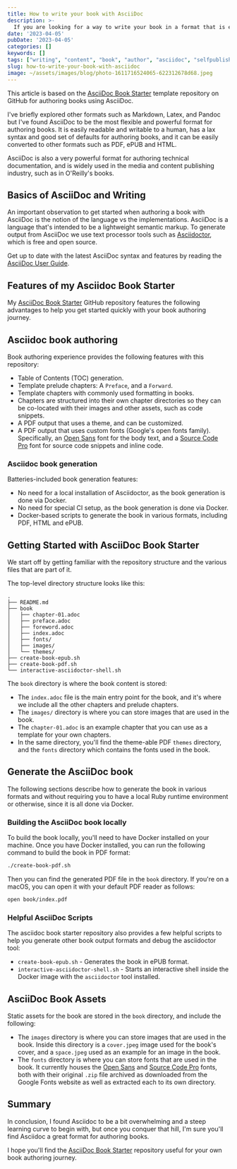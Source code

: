 ```yaml
---
title: How to write your book with AsciiDoc
description: >-
  If you are looking for a way to write your book in a format that is easy to read and write, and that can be easily converted to other formats such as PDF, ePUB and HTML, then AsciiDoc is a great choice. Let me show you how to get started with AsciiDoc Book Starter GitHub repository and an automated setup.
date: '2023-04-05'
pubDate: '2023-04-05'
categories: []
keywords: []
tags: ["writing", "content", "book", "author", "asciidoc", "selfpublishing", "asciidoctor"]
slug: how-to-write-your-book-with-asciidoc
image: ~/assets/images/blog/photo-1611716524065-622312678d68.jpeg
---
```


This article is based on the [AsciiDoc Book Starter](https://github.com/lirantal/asciidoc-book-starter) template repository on GitHub for authoring books using AsciiDoc.

I've briefly explored other formats such as Markdown, Latex, and Pandoc but I've found AsciiDoc to be the most flexible and powerful format for authoring books. It is easily readable and writable to a human, has a lax syntax and good set of defaults for authoring books, and it can be easily converted to other formats such as PDF, ePUB and HTML.

AsciiDoc is also a very powerful format for authoring technical documentation, and is widely used in the media and content publishing industry, such as in O'Reilly's books.

## Basics of AsciiDoc and Writing

An important observation to get started when authoring a book with AsciiDoc is the notion of the language vs the implementations. AsciiDoc is a language that's intended to be a lightweight semantic markup. To generate output from AsciiDoc we use text processor tools such as [Asciidoctor](https://asciidoctor.org/), which is free and open source.

Get up to date with the latest AsciiDoc syntax and features by reading the [AsciiDoc User Guide](https://asciidoctor.org/docs/asciidoc-writers-guide/).

## Features of my Asciidoc Book Starter

My [AsciiDoc Book Starter](https://github.com/lirantal/asciidoc-book-starter) GitHub repository features the following advantages to help you get started quickly with your book authoring journey.

## Asciidoc book authoring 

Book authoring experience provides the following features with this repository:
- Table of Contents (TOC) generation.
- Template prelude chapters: A `Preface`, and a `Forward`.
- Template chapters with commonly used formatting in books.
- Chapters are structured into their own chapter directories so they can be co-located with their images and other assets, such as code snippets.
- A PDF output that uses a theme, and can be customized.
- A PDF output that uses custom fonts (Google's open fonts family). Specifically, an [Open Sans](https://fonts.google.com/specimen/Open+Sans) font for the body text, and a [Source Code Pro](https://fonts.google.com/specimen/Source+Code+Pro?query=source+code+pro) font for source code snippets and inline code.

### Asciidoc book generation

Batteries-included book generation features:
- No need for a local installation of Asciidoctor, as the book generation is done via Docker.
- No need for special CI setup, as the book generation is done via Docker.
- Docker-based scripts to generate the book in various formats, including PDF, HTML and ePUB.

## Getting Started with AsciiDoc Book Starter

We start off by getting familiar with the repository structure and the various files that are part of it.

The top-level directory structure looks like this:

```
.
├── README.md
├── book
│   ├── chapter-01.adoc
│   ├── preface.adoc
│   ├── foreword.adoc
│   ├── index.adoc
│   ├── fonts/
│   ├── images/
│   └── themes/
├── create-book-epub.sh
├── create-book-pdf.sh
└── interactive-asciidoctor-shell.sh
```

The `book` directory is where the book content is stored:
- The `index.adoc` file is the main entry point for the book, and it's where we include all the other chapters and prelude chapters.
- The `images/` directory is where you can store images that are used in the book.
- The `chapter-01.adoc` is an example chapter that you can use as a template for your own chapters.
- In the same directory, you'll find the theme-able PDF `themes` directory, and the `fonts` directory which contains the fonts used in the book.

## Generate the AsciiDoc book

The following sections describe how to generate the book in various formats and without requiring you to have a local Ruby runtime environment or otherwise, since it is all done via Docker.

### Building the AsciiDoc book locally

To build the book locally, you'll need to have Docker installed on your machine. Once you have Docker installed, you can run the following command to build the book in PDF format:

```bash
./create-book-pdf.sh
```

Then you can find the generated PDF file in the `book` directory. If you're on a macOS, you can open it with your default PDF reader as follows:

```bash
open book/index.pdf
```

### Helpful AsciiDoc Scripts

The asciidoc book starter repository also provides a few helpful scripts to help you generate other book output formats and debug the asciidoctor tool:
- `create-book-epub.sh` - Generates the book in ePUB format.
- `interactive-asciidoctor-shell.sh` - Starts an interactive shell inside the Docker image with the `asciidoctor` tool installed.

## AsciiDoc Book Assets

Static assets for the book are stored in the `book` directory, and include the following:
- The `images` directory is where you can store images that are used in the book. Inside this directory is a `cover.jpeg` image used for the book's cover, and a `space.jpeg` used as an example for an image in the book.
- The `fonts` directory is where you can store fonts that are used in the book. It currently houses the [Open Sans](https://fonts.google.com/specimen/Open+Sans) and [Source Code Pro](https://fonts.google.com/specimen/Source+Code+Pro?query=source+code+pro) fonts, both with their original `.zip` file archived as downloaded from the Google Fonts website as well as extracted each to its own directory.

## Summary

In conclusion, I found Asciidoc to be a bit overwhelming and a steep learning curve to begin with, but once you conquer that hill, I'm sure you'll find Asciidoc a great format for authoring books.

I hope you'll find the [AsciiDoc Book Starter](https://github.com/lirantal/asciidoc-book-starter) repository useful for your own book authoring journey.